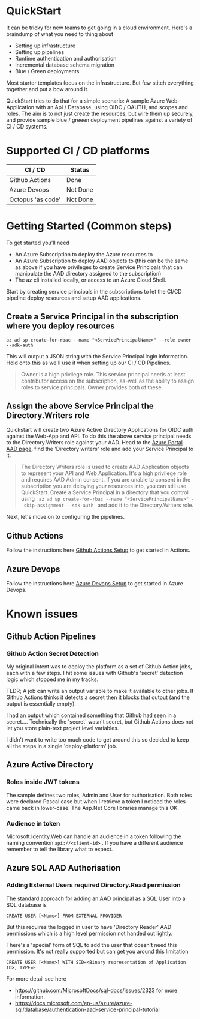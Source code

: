 # QuickStart
It can be tricky for new teams to get going in a cloud environment. Here's a braindump of what you need to thing about

- Setting up infrastructure
- Setting up pipelines
- Runtime authentication and authorisation
- Incremental database schema migration
- Blue / Green deployments

Most starter templates focus on the infrastructure. But few stitch everything together and put a bow around it.

QuickStart tries to do that for a simple scenario: A sample Azure Web-Application with an Api / Database, using OIDC / OAUTH, and scopes and roles. The aim is to not just create the resources, but wire them up securely, and provide sample blue / greeen deployment pipelines against a variety of CI / CD systems.

# Supported CI / CD platforms
| CI / CD | Status|
|---|---| 
| Github Actions | Done|
| Azure Devops | Not Done |
| Octopus 'as code' | Not Done | 

# Getting Started (Common steps)

To get started you'll need 

- An Azure Subscription to deploy the Azure resources to
- An Azure Subscription to deploy AAD objects to (this can be the same as above if you have privileges to create Service Principals that can manipulate the AAD directory assigned to the subscription)
- The az cli installed locally, or access to an Azure Cloud Shell.

Start by creating service principals in the subscriptions to let the CI/CD pipeline deploy resources and setup AAD applications.

## Create a Service Principal in the subscription where you deploy resources

``` az ad sp create-for-rbac --name "<ServicePrincipalName>" --role owner --sdk-auth ```

This will output a JSON string with the Service Principal login information. Hold onto this as we'll use it when setting up our CI / CD Pipelines.

> Owner is a high privilege role. This service principal needs at least contributor access on the subscription, as-well as the ability to assign roles to service principals. Owner provides both of these.

## Assign the above Service Principal the Directory.Writers role

Quickstart will create two Azure Active Directory Applications for OIDC auth against the Web-App and API. To do this the above service principal needs to the Directory.Writers role against your AAD. Head to the [Azure Portal AAD page](https://ms.portal.azure.com/#blade/Microsoft_AAD_IAM/ActiveDirectoryMenuBlade/RolesAndAdministrators), find the 'Directory writers' role and add your Service Principal to it. 

> The Directory Writers role is used to create AAD Application objects to represent your API and Web Application. It's a high privilege role and requires AAD Admin consent. If you are unable to consent in the subscription you are deloying your resources into, you can still use QuickStart. Create a Service Principal in a directory that you control using ```  az ad sp create-for-rbac --name "<ServicePrincipalName>" --skip-assignment --sdk-auth  ``` and add it to the Directory.Writers role.

Next, let's move on to configuring the pipelines.

## Github Actions

Follow the instructions here [Github Actions Setup](./docs/actions-setup.md) to get started in Actions.

## Azure Devops

Follow the instructions here [Azure Devops Setup](./docs/az-devops-setup.md) to get started in Azure Devops.

# Known issues

## Github Action Pipelines

### Github Action Secret Detection

My original intent was to deploy the platform as a set of Github Action jobs, each with a few steps. I hit some issues with Github's 'secret' detection logic which stopped me in my tracks.

TLDR; A job can write an output variable to make it available to other jobs. If Github Actions thinks it detects a secret then it blocks that output (and the output is essentially empty).

I had an output which contained something that Github had seen in a secret.... Technically the 'secret' wasn't secret, but Github Actions does not let you store plain-text project level variables. 

I didn't want to write too much code to get around this so decided to keep all the steps in a single 'deploy-platform' job.

## Azure Active Directory

### Roles inside JWT tokens
The sample defines two roles, Admin and User for authorisation. Both roles were declared Pascal case but when I retrieve a token I noticed the roles came back in lower-case. The Asp.Net Core libraries manage this OK.

### Audience in token
Microsoft.Identity.Web can handle an audience in a token following the naming convention ``` api://<client-id> ``` . If you have a different audience remember to tell the library what to expect.


## Azure SQL AAD Authorisation

### Adding External Users required Directory.Read permission
The standard approach for adding an AAD principal as a SQL User into a SQL database is 

``` CREATE USER [<Name>] FROM EXTERNAL PROVIDER ``` 

But this requires the logged in user to have 'Directory Reader' AAD permissions which is a high level permission not handed out lightly.

There's a 'special' form of SQL to add the user that doesn't need this permission. It's not really supported but can get you around this limitation

``` CREATE USER [<Name>] WITH SID=<Binary representation of Application ID>, TYPE=E ```

For more detail see here

- https://github.com/MicrosoftDocs/sql-docs/issues/2323 for more information.
- https://docs.microsoft.com/en-us/azure/azure-sql/database/authentication-aad-service-principal-tutorial
